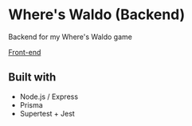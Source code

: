# Where's Waldo (Backend)

Backend for my Where's Waldo game

[Front-end](https://github.com/mastachiii/wheres-waldo-frontend)

## Built with 

* Node.js / Express
* Prisma
* Supertest + Jest
